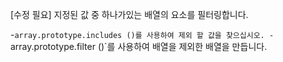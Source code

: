 [수정 필요]
지정된 값 중 하나가있는 배열의 요소를 필터링합니다.

-`array.prototype.includes ()를 사용하여 제외 할 값을 찾으십시오.
-`array.prototype.filter ()`를 사용하여 배열을 제외한 배열을 만듭니다.